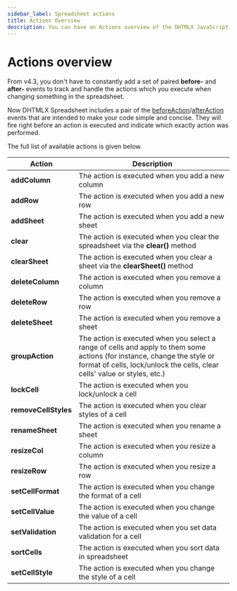 ```yaml
---
sidebar_label: Spreadsheet actions
title: Actions Overview
description: You can have an Actions overview of the DHTMLX JavaScript Spreadsheet library in the documentation. Browse developer guides and API reference, try out code examples and live demos, and download a free 30-day evaluation version of DHTMLX Spreadsheet.
---
```


# Actions overview

From v4.3, you don't have to constantly add a set of paired **before-** and **after-** events to track and handle the actions which you execute when changing something in the spreadsheet. 

Now DHTMLX Spreadsheet includes a pair of the [beforeAction](api/spreadsheet_beforeaction_event.md)/[afterAction](api/spreadsheet_afteraction_event.md) events that are intended to make your code simple and concise. They will fire right before an action is executed and indicate which exactly action was performed.

The full list of available actions is given below.

| Action             | Description                                                                                                                                                                                           |
| ------------------ | ----------------------------------------------------------------------------------------------------------------------------------------------------------------------------------------------------- |
| **addColumn**       | The action is executed when you add a new column                                                                                                                                                      |
| **addRow**          | The action is executed when you add a new row                                                                                                                                                         |
| **addSheet**         | The action is executed when you add a new sheet                                                                                                                                                       |
| **clear**            | The action is executed when you clear the spreadsheet via the <b>clear()</b> method                                                                                                       |
| **clearSheet**      | The action is executed when you clear a sheet via the <b>clearSheet()</b> method                                                                                                          |
| **deleteColumn**     | The action is executed when you remove a column                                                                                                                                                       |
| **deleteRow**        | The action is executed when you remove a row                                                                                                                                                          |
| **deleteSheet**      | The action is executed when you remove a sheet                                                                                                                                                        |
| **groupAction**      | The action is executed when you select a range of cells and apply to them some actions (for instance, change the style or format of cells, lock/unlock the cells, clear cells' value or styles, etc.) |
| **lockCell**         | The action is executed when you lock/unlock a cell                                                                                                                                                    |
| **removeCellStyles** | The action is executed when you clear styles of a cell                                                                                                                                                |
| **renameSheet**      | The action is executed when you rename a sheet                                                                                                                                                        |
| **resizeCol**        | The action is executed when you resize a column                                                                                                                                                       |
| **resizeRow**        | The action is executed when you resize a row                                                                                                                                                          |
| **setCellFormat**    | The action is executed when you change the format of a cell                                                                                                                                           |
| **setCellValue**     | The action is executed when you change the value of a cell                                                                                                                                            |
| **setValidation**    | The action is executed when you set data validation for a cell                                                                                                                                        |
| **sortCells**        | The action is executed when you sort data in spreadsheet                                                                                                                                              |
| **setCellStyle**     | The action is executed when you change the style of a cell                                                                                                                                            |